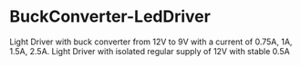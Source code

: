 # BuckConverter-LedDriver
Light Driver with buck converter from 12V to 9V with a current of 0.75A, 1A, 1.5A, 2.5A. Light Driver with isolated regular supply of 12V with stable 0.5A
